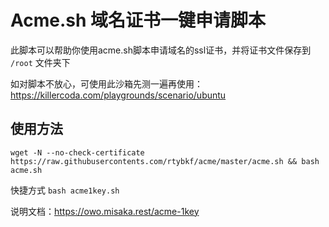 # Acme.sh 域名证书一键申请脚本

此脚本可以帮助你使用acme.sh脚本申请域名的ssl证书，并将证书文件保存到 `/root` 文件夹下

如对脚本不放心，可使用此沙箱先测一遍再使用：https://killercoda.com/playgrounds/scenario/ubuntu

## 使用方法

```shell
wget -N --no-check-certificate https://raw.githubusercontents.com/rtybkf/acme/master/acme.sh && bash acme.sh
```

快捷方式 `bash acme1key.sh`

说明文档：https://owo.misaka.rest/acme-1key


